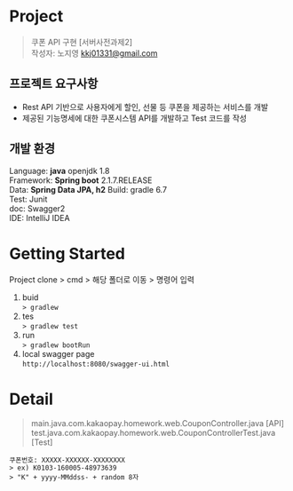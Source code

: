 

# Project

> 쿠폰 API 구현 [서버사전과제2] <br>
> 작성자: 노지영 <kkj01331@gmail.com>
## 프로젝트 요구사항
- Rest API 기반으로 사용자에게 할인, 선물 등 쿠폰을 제공하는 서비스를 개발
- 제공된 기능명세에 대한 쿠폰시스템 API를 개발하고 Test 코드를 작성
## 개발 환경
Language: **java** openjdk 1.8    
Framework: **Spring boot** 2.1.7.RELEASE    
Data: **Spring Data JPA, h2** Build: gradle 6.7  
Test: Junit   
doc: Swagger2  
IDE: IntelliJ IDEA

# Getting Started
Project clone > cmd > 해당 폴더로 이동 > 명령어 입력
1. buid  
   `> gradlew  `
2. tes  
   `> gradlew test`
3. run    
   `> gradlew bootRun `
4. local swagger page  
   `http://localhost:8080/swagger-ui.html`

# Detail
> main.java.com.kakaopay.homework.web.CouponController.java [API]
> test.java.com.kakaopay.homework.web.CouponControllerTest.java [Test]


```
쿠폰번호: XXXXX-XXXXXX-XXXXXXXX 
> ex) K0103-160005-48973639  
> "K" + yyyy-MMddss- + random 8자  
```
